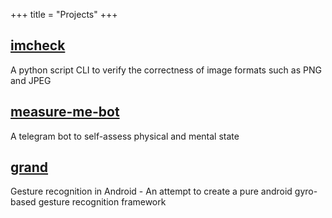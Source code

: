 +++
title =  "Projects"
+++

## [imcheck](https://github.com/sh1457/imcheck)

A python script CLI to verify the correctness of image formats such as PNG and JPEG

## [measure-me-bot](https://github.com/sh1457/measure-me-bot)

A telegram bot to self-assess physical and mental state

## [grand](https://github.com/sh1457/grand)

Gesture recognition in Android - An attempt to create a pure android gyro-based gesture recognition framework
